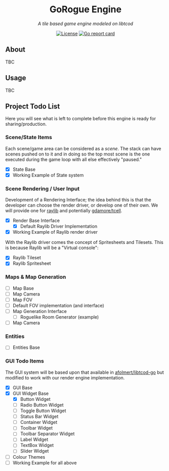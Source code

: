 <h1 align="center">GoRogue Engine</h1>
<p align="center"><em>A tile based game engine modeled on libtcod</em></p>

<p align="center">
  <a href="LICENSE"><img src="https://img.shields.io/github/license/go-rogue/engine.svg" alt="License"></a>
  <a href="https://goreportcard.com/report/github.com/go-rogue/engine"><img src="https://goreportcard.com/badge/github.com/go-rogue/engine" alt="Go report card"></a>
</p>

## About

TBC

## Usage

TBC

## Project Todo List

Here you will see what is left to complete before this engine is ready for sharing/production.

### Scene/State Items

Each scene/game area can be considered as a _scene_. The stack can have scenes pushed on to it and in doing so the top most scene is the one executed during the game loop with all else effectively "paused."

* [x] State Base
* [x] Working Example of State system

### Scene Rendering / User Input

Development of a Rendering Interface; the idea behind this is that the developer can choose the render driver, or develop one of their own. We will provide one for [raylib](https://www.raylib.com/) and potentially [gdamore/tcell](https://github.com/gdamore/tcell).

* [x] Render Base Interface
  * [x] Default Raylib Driver Implementation
* [x] Working Example of Raylib render driver

With the Raylib driver comes the concept of Spritesheets and Tilesets. This is because Raylib will be a "Virtual console":

* [x] Raylib Tileset
* [x] Raylib Spritesheet

### Maps & Map Generation

* [ ] Map Base
* [ ] Map Camera
* [ ] Map FOV
 * [ ] Default FOV implementation (and interface)
* [ ] Map Generation Interface
  * [ ] Roguelike Room Generator (example)
* [ ] Map Camera

### Entities

* [ ] Entities Base

### GUI Todo Items

The GUI system will be based upon that available in [afolmert/libtcod-go](https://github.com/afolmert/libtcod-go/blob/master/tcod/gui.go) but modified to work with our render engine implementation.

* [x] GUI Base
* [x] GUI Widget Base
  * [x] Button Widget
  * [ ] Radio Button Widget
  * [ ] Toggle Button Widget
  * [ ] Status Bar Widget
  * [ ] Container Widget
  * [ ] Toolbar Widget
  * [ ] Toolbar Separator Widget
  * [ ] Label Widget
  * [ ] TextBox Widget
  * [ ] Slider Widget
* [ ] Colour Themes
* [ ] Working Example for all above
